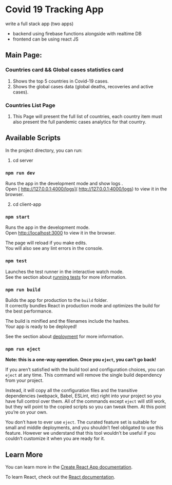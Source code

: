 # Covid 19 Tracking App

write a full stack app (two apps)
- backend using firebase functions alongside with realtime DB
- frontend can be using react JS
## Main Page:

###  Countries card && Global cases statistics card
1. Shows the top 5 countries in Covid-19 cases.
2. Shows the global cases data (global deaths, recoveries and active cases).

###  Countries List Page
1. This Page will present the full list of countries, each country item must also present the full pandemic cases analytics for that country.

## Available Scripts

In the project directory, you can run:
1. cd server
### `npm run dev`
Runs the app in the development mode and show logs .\
Open [ http://127.0.0.1:4000/logs]( http://127.0.0.1:4000/logs) to view it in the browser.

2. cd client-app 
### `npm start`

Runs the app in the development mode.\
Open [http://localhost:3000](http://localhost:3000) to view it in the browser.

The page will reload if you make edits.\
You will also see any lint errors in the console.

### `npm test`

Launches the test runner in the interactive watch mode.\
See the section about [running tests](https://facebook.github.io/create-react-app/docs/running-tests) for more information.

### `npm run build`

Builds the app for production to the `build` folder.\
It correctly bundles React in production mode and optimizes the build for the best performance.

The build is minified and the filenames include the hashes.\
Your app is ready to be deployed!

See the section about [deployment](https://facebook.github.io/create-react-app/docs/deployment) for more information.

### `npm run eject`

**Note: this is a one-way operation. Once you `eject`, you can’t go back!**

If you aren’t satisfied with the build tool and configuration choices, you can `eject` at any time. This command will remove the single build dependency from your project.

Instead, it will copy all the configuration files and the transitive dependencies (webpack, Babel, ESLint, etc) right into your project so you have full control over them. All of the commands except `eject` will still work, but they will point to the copied scripts so you can tweak them. At this point you’re on your own.

You don’t have to ever use `eject`. The curated feature set is suitable for small and middle deployments, and you shouldn’t feel obligated to use this feature. However we understand that this tool wouldn’t be useful if you couldn’t customize it when you are ready for it.

## Learn More

You can learn more in the [Create React App documentation](https://facebook.github.io/create-react-app/docs/getting-started).

To learn React, check out the [React documentation](https://reactjs.org/).
